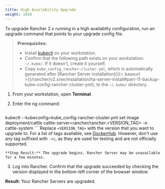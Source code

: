 ```yaml
---
title: High Availability Upgrade
weight: 1020
---
```

To upgrade Rancher 2.x running in a high availablity configuration, run an upgrade command that points to your upgrade config file.

>**Prerequisites:**
>
>- Install [kubectl](https://kubernetes.io/docs/tasks/tools/install-kubectl/) on your workstation.
>- Confirm that the following path exists on your workstation: `~/.kube/`. If it doesn't, create it yourself.
>- Copy `kube_config_rancher-cluster.yml`, which is automatically generated after [Rancher Server installation]({{< baseurl >}}/rancher/v2.x/en/installation/ha-server-install#part-11-backup-kube-config-rancher-cluster-yml), to the `~/.kube/` directory.

1. From your workstation, open **Terminal**.

2. Enter the ng command:

	```
kubectl --kubeconfig=kube_config-rancher-cluster.yml set image deployment/cattle cattle-server=rancher/rancher:<VERSION_TAG> -n cattle-system
	```
	Replace `<VERSION_TAG>` with the version that you want to upgrade to. For a list of tags available, see [DockerHub](https://hub.docker.com/r/rancher/rancher/tags/). However, don't use any tag suffixed with `-rc`, as they are used for testing and are not officially supported.

	**Step Result:** The upgrade begins. Rancher Server may be unavailable for a few minutes.

3. Log into Rancher. Confirm that the upgrade succeeded by checking the version displayed in the bottom-left corner of the browser window.

**Result:** Your Rancher Servers are upgraded.
